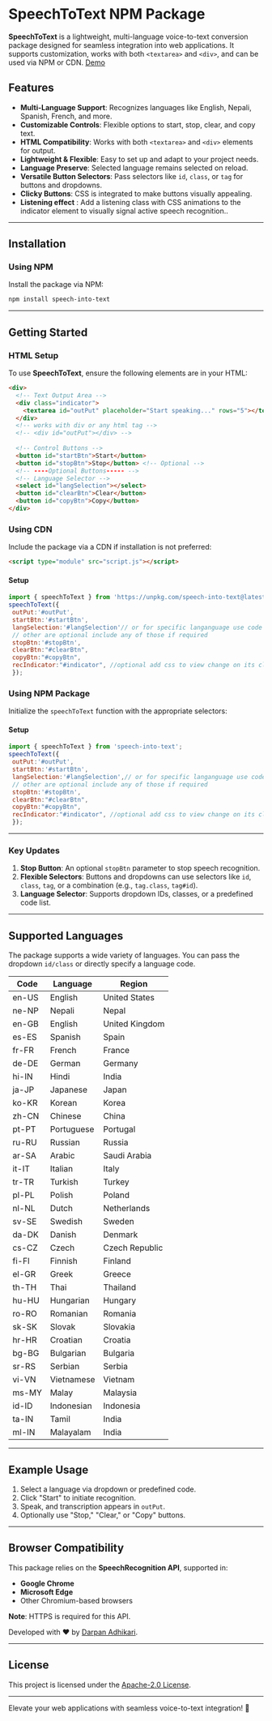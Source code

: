 # SpeechToText NPM Package  

**SpeechToText** is a lightweight, multi-language voice-to-text conversion package designed for seamless integration into web applications. It supports customization, works with both `<textarea>` and `<div>`, and can be used via NPM or CDN. [Demo](http://document.darpanadhikari.com.np/)  

## Features  

- **Multi-Language Support**: Recognizes languages like English, Nepali, Spanish, French, and more.  
- **Customizable Controls**: Flexible options to start, stop, clear, and copy text.  
- **HTML Compatibility**: Works with both `<textarea>` and `<div>` elements for output.  
- **Lightweight & Flexible**: Easy to set up and adapt to your project needs.  
- **Language Preserve**: Selected language remains selected on reload.  
- **Versatile Button Selectors**: Pass selectors like `id`, `class`, or `tag` for buttons and dropdowns.  
- **Clicky Buttons**: CSS is integrated to make buttons visually appealing.  
- **Listening effect** : Add a listening class with CSS animations to the indicator element to visually signal active speech recognition..

---

## Installation  

### Using NPM  

Install the package via NPM:  
```bash  
npm install speech-into-text  
```  

---

## Getting Started  

### HTML Setup  

To use **SpeechToText**, ensure the following elements are in your HTML:  

```html  
<div>  
  <!-- Text Output Area -->
  <div class="indicator">
    <textarea id="outPut" placeholder="Start speaking..." rows="5"></textarea>
  </div>
  <!-- works with div or any html tag -->
  <!-- <div id="outPut"></div> -->
  
  <!-- Control Buttons -->
  <button id="startBtn">Start</button>
  <button id="stopBtn">Stop</button> <!-- Optional -->
  <!-- ----Optional Buttons----- -->
  <!-- Language Selector -->
  <select id="langSelection"></select>  
  <button id="clearBtn">Clear</button>
  <button id="copyBtn">Copy</button>
</div>  
```  

### Using CDN  

Include the package via a CDN if installation is not preferred:  
```html  
<script type="module" src="script.js"></script>  
```  

#### Setup  
```javascript  
import { speechToText } from 'https://unpkg.com/speech-into-text@latest/index.js';  
speechToText({
 outPut:'#outPut',
 startBtn:'#startBtn',
 langSelection:'#langSelection'// or for specific langanguage use code like langSelection:"ne-NP"
 // other are optional include any of those if required
 stopBtn:'#stopBtn',
 clearBtn:"#clearBtn", 
 copyBtn:"#copyBtn",
 recIndicator:"#indicator", //optional add css to view change on its class "listening"
 });   
```  

### Using NPM Package  

Initialize the `speechToText` function with the appropriate selectors:  

#### Setup  
```javascript  
import { speechToText } from 'speech-into-text';  
speechToText({
 outPut:'#outPut',
 startBtn:'#startBtn',
 langSelection:'#langSelection',// or for specific langanguage use code like langSelection:"ne-NP"
 // other are optional include any of those if required
 stopBtn:'#stopBtn',
 clearBtn:"#clearBtn", 
 copyBtn:"#copyBtn",
 recIndicator:"#indicator", //optional add css to view change on its class "listening"
 });
```  

---

### Key Updates  

1. **Stop Button**: An optional `stopBtn` parameter to stop speech recognition.  
2. **Flexible Selectors**: Buttons and dropdowns can use selectors like `id`, `class`, `tag`, or a combination (e.g., `tag.class`, `tag#id`).  
3. **Language Selector**: Supports dropdown IDs, classes, or a predefined code list.  

---

## Supported Languages  

The package supports a wide variety of languages. You can pass the dropdown `id/class` or directly specify a language code.  

| **Code**  | **Language**               | **Region**      |  
|-----------|----------------------------|-----------------|  
| en-US     | English                    | United States   |  
| ne-NP     | Nepali                     | Nepal           |  
| en-GB     | English                    | United Kingdom  |  
| es-ES     | Spanish                    | Spain           |  
| fr-FR     | French                     | France          |  
| de-DE     | German                     | Germany         |  
| hi-IN     | Hindi                      | India           |  
| ja-JP     | Japanese                   | Japan           |  
| ko-KR     | Korean                     | Korea           |  
| zh-CN     | Chinese                    | China           |  
| pt-PT     | Portuguese                 | Portugal        |  
| ru-RU     | Russian                    | Russia          |  
| ar-SA     | Arabic                     | Saudi Arabia    |  
| it-IT     | Italian                    | Italy           |  
| tr-TR     | Turkish                    | Turkey          |  
| pl-PL     | Polish                     | Poland          |  
| nl-NL     | Dutch                      | Netherlands     |  
| sv-SE     | Swedish                    | Sweden          |  
| da-DK     | Danish                     | Denmark         |  
| cs-CZ     | Czech                      | Czech Republic  |  
| fi-FI     | Finnish                    | Finland         |  
| el-GR     | Greek                      | Greece          |  
| th-TH     | Thai                       | Thailand        |  
| hu-HU     | Hungarian                  | Hungary         |  
| ro-RO     | Romanian                   | Romania         |  
| sk-SK     | Slovak                     | Slovakia        |  
| hr-HR     | Croatian                   | Croatia         |  
| bg-BG     | Bulgarian                  | Bulgaria        |  
| sr-RS     | Serbian                    | Serbia          |  
| vi-VN     | Vietnamese                 | Vietnam         |  
| ms-MY     | Malay                      | Malaysia        |  
| id-ID     | Indonesian                 | Indonesia       |  
| ta-IN     | Tamil                      | India           |  
| ml-IN     | Malayalam                  | India           |  

---

## Example Usage  

1. Select a language via dropdown or predefined code.  
2. Click "Start" to initiate recognition.  
3. Speak, and transcription appears in `outPut`.  
4. Optionally use "Stop," "Clear," or "Copy" buttons.  

---

## Browser Compatibility  

This package relies on the **SpeechRecognition API**, supported in:  

- **Google Chrome**  
- **Microsoft Edge**  
- Other Chromium-based browsers  

**Note**: HTTPS is required for this API.  

Developed with ❤️ by [Darpan Adhikari](https://www.darpanadhikari.com.np).  

---  

## License  

This project is licensed under the [Apache-2.0 License](https://opensource.org/licenses/Apache-2.0).  

---  

Elevate your web applications with seamless voice-to-text integration! 🚀  